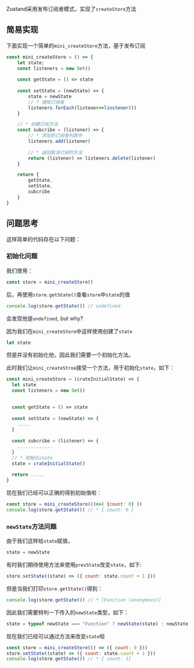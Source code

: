 
Zustand采用发布订阅者模式，实现了`createStore`方法

## 简易实现

下面实现一个简单的`mini_createStore`方法，基于发布订阅

```javascript
const mini_createStore = () => {
	let state;
	const listeners = new Set()
	
	const getState = () => state
	
	const setState = (newState) => {
		state = newState 
		// * 通知订阅者
		listeners.forEach(listener=>linstener())
	}

	// * 创建订阅方法
	const subcribe = (listener) => {
		// * 添加到订阅者列表中
		listeners.add(listener)
		
		// * 返回取消订阅的方法
	    return (listener) => listeners.delete(listener)
	}

	return {
		getState,
		setState,
		subcribe
	}
}
```

## 问题思考

这样简单的代码存在以下问题：

### 初始化问题

我们使用：

```javascript
const store = mini_createStore()
```

后，再使用`store.getState()`查看`store`中`state`的值

```javascript
console.log(store.getState()) // undefined
```

会发现他是`undefined`, but why?

因为我们在`mini_createStore`中这样使用创建了`state`

```javascript
let state
```

但是并没有初始化他，因此我们需要一个初始化方法。

此时我们让`mini_createStroe`接受一个方法，用于初始化`state`，如下：

```javascript
const mini_createStore = (crateInitialState) => {
  let state
  const listeners = new Set()
 

  const getState = () => state
  
  const setState = (newState) => {
    .....  
  }
  
  const subcribe = (listener) => {
    .............
  }
  // * 初始化state
  state = crateInitialState()  
  
  return .....
}
```

现在我们已经可以正确的得到初始值啦：

```javascript
const store = mini_createStore(()=>( {count: 0} ))
console.log(store.getState()) // * { count: 0 }
```

### `newState`方法问题
由于我们这样给`state`赋值，

```javascript
state = newState 
```

有时我们期待使用方法来使用`prevState`改变`state`，如下:

```javascript
store.setState((state) => ({ count: state.count + 1 }))
```

但是当我们打印`store.getState()`得到：

```javascript
console.log(store.getState()) // * [Function (anonymous)]
```

因此我们需要特判一下传入的`newState`类型，如下：

```javascript
state = typeof newState === "Function" ? newState(state) : newState
```

现在我们已经可以通过方法来改变`state`啦

```javascript
const store = mini_createStore(() => ({ count: 0 }))
store.setState((state) => ({ count: state.count + 1 }))
console.log(store.getState()) // * { count: 1}
```

